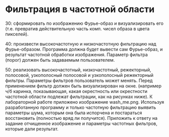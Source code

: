 # Фильтрация в частотной области
30: сформировать по изображению Фурье-образ и визуализировать его (т.е. превратив 
действительную часть комп. чисел образа в цвета пикселей).

40: произвести высокочастотную и низкочастотную фильтрацию над Фурье-образом. Программа 
должна будет вывести сам Фурье-образ, и результат частотной обработки изображения. Параметр 
фильтра (порог) должен быть задаваемым пользователем.

50: реализовать высокочастотный, низкочастотный, режекторный, полосовой, узкополосный
полосовой и узкополосный режекторный фильтры. Параметры фильтров пользователь может 
менять. Перед применением фильтр должен быть визуализирован на окне. (например ч/б каринка, 
показывающая, какая окрестность или окрестности частотной области подлежат фильтрации, как 
на рисунках ниже). К лабораторной работе приложено изображение wash_me.png. Используя 
разработанную программу и только частотную фильтрацию выявить параметры шума, которым 
она была испорчена и постараться восстановить (полностью вряд ли получится). Приложить к 
ответу на задание отчищенное изображение и параметры частотных фильтров, которые дали 
результат.
